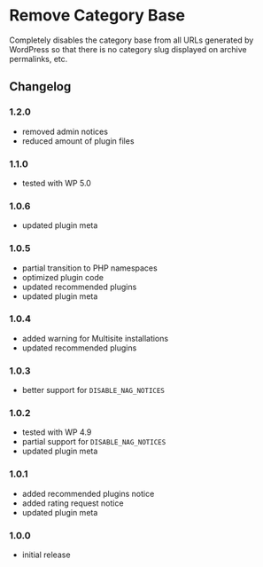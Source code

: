 # Remove Category Base

Completely disables the category base from all URLs generated by WordPress so that there is no category slug displayed on archive permalinks, etc. 

## Changelog

### 1.2.0
- removed admin notices
- reduced amount of plugin files

### 1.1.0
- tested with WP 5.0

### 1.0.6
- updated plugin meta

### 1.0.5
- partial transition to PHP namespaces
- optimized plugin code
- updated recommended plugins
- updated plugin meta

### 1.0.4
- added warning for Multisite installations
- updated recommended plugins

### 1.0.3
- better support for `DISABLE_NAG_NOTICES`

### 1.0.2
- tested with WP 4.9
- partial support for `DISABLE_NAG_NOTICES`
- updated plugin meta

### 1.0.1
- added recommended plugins notice
- added rating request notice
- updated plugin meta

### 1.0.0
- initial release
